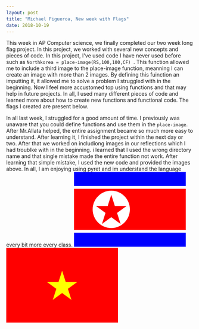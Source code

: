 ```yaml
---
layout: post
title: "Michael Figueroa, New week with Flags"
date: 2018-10-19
---
```


This week in AP Computer science, we finally completed our two week long flag project. In this project, we worked with several new concepts and pieces of code. In this project, I've used code I have never used before such as ```Northkorea = place-image(RS,100,100,CF) ```. This function allowed me to include a third image to the place-image function, meanning I can create an image with more than 2 images. By defining this fuinction an imputting it, it allowed me to solve a problem I struggled with in the beginning. Now I feel more accustomed top using functions and that may help in future projects. In all, I used many different pieces of code and learned more about how to create new functions and functional code. The flags I created are present below.

In all last week, I struggled for a good amount of time. I previously was unaware that you could define functions and use them in the ```place-image```. After Mr.Allata helped, the entire assignment became so much more easy to understand. After learning it, I finished the project within the next day or two. After that we worked on includiong images in our reflections which I had troublke with in the beginning. i learned that I used the wrong directory name and that single mistake made the entire function not work. After learning that simple mistake, I used the new code and provided the images above. In all, I am enjoying using pyret and im understand the language every bit more every class. 
![NorthKorea](/image/NorthKorea.png)
![Vietnameeeeeeeeeee](/image/Vietnameeeeeeeeeee.png)














